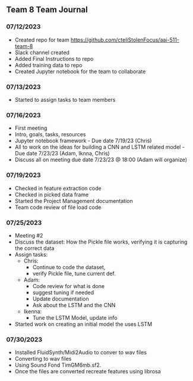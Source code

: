 ## Team 8 Team Journal

### 07/12/2023
- Created repo for team https://github.com/cteliStolenFocus/aai-511-team-8
- Slack channel created
- Added Final Instructions to repo
- Added training data to repo
- Created Jupyter notebook for the team to collaborate
### 07/13/2023
- Started to assign tasks to team members
### 07/16/2023
- First meeting
- Intro, goals, tasks, resources
- Jupyter notebook framework - Due date 7/19/23 (Chris)
- All to work on the ideas for building a CNN and LSTM related model - Due date 7/23/23 (Adam, Iknna, Chris)
- Discuss all on meeting due date 7/23/23 @ 18:00 (Adam will organize)
### 07/19/2023
- Checked in feature extraction code
- Checked in picked data frame
- Started the Project Management documentation
- Team code review of file load code
### 07/25/2023
- Meeting #2
- Discuss the dataset: How the Pickle file works, verifying it is capturing the correct data
- Assign tasks:
  - Chris:
    - Continue to code the dataset,
    - verify Pickle file, tune current def.
  - Adam:
    - Code review for what is done
    - suggest tuning if needed
    - Update documentation
    - Ask about the LSTM and the CNN
  - Ikenna:
    - Tune the LSTM Model, update info
- Started work on creating an initial model the uses LSTM
### 07/30/2023
- Installed FluidSynth/Midi2Audio to conver to wav files
- Converting to wav files
- Using Sound Fond TimGM6mb.sf2. 
- Once the files are converted recreate features using librosa